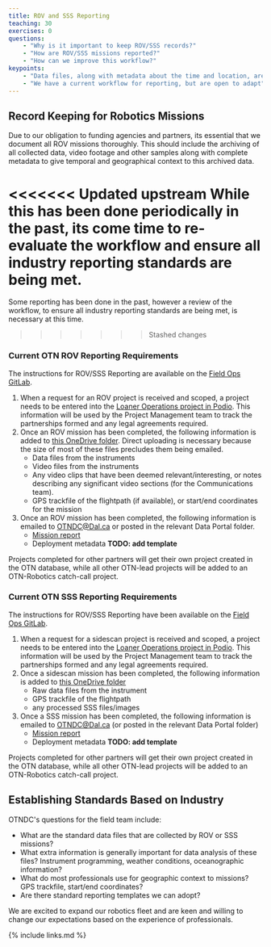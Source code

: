 ```yaml
---
title: ROV and SSS Reporting
teaching: 30
exercises: 0
questions:
    - "Why is it important to keep ROV/SSS records?"
    - "How are ROV/SSS missions reported?"
    - "How can we improve this workflow?"
keypoints:
    - "Data files, along with metadata about the time and location, are needed for each mission"
    - "We have a current workflow for reporting, but are open to adapt"
---
```

## Record Keeping for Robotics Missions

Due to our obligation to funding agencies and partners, its essential that we document all ROV missions thoroughly. This should include the archiving of all collected data, video footage and other samples along with complete metadata to give temporal and geographical context to this archived data. 

<<<<<<< Updated upstream
While this has been done periodically in the past, its come time to re-evaluate the workflow and ensure all industry reporting standards are being met.
=======
Some reporting has been done in the past, however a review of the workflow, to ensure all industry reporting standards are being met, is necessary at this time.
>>>>>>> Stashed changes

### Current OTN ROV Reporting Requirements

The instructions for ROV/SSS Reporting are available on the [Field Ops GitLab](https://gitlab.oceantrack.org/otnfield/OTN_Field_Ops/-/wikis/ROV%20and%20SSS%20Reporting).

1. When a request for an ROV project is received and scoped, a project needs to be entered into the [Loaner Operations project in Podio](https://podio.com/ocean-tracking-network-new/operations/apps/robotics-projects). This information will be used by the Project Management team to track the partnerships formed and any legal agreements required.
2. Once an ROV mission has been completed, the following information is added to [this OneDrive folder](https://dalu-my.sharepoint.com/:f:/g/personal/otndc_dal_ca/EnneuV4kB1hIlIIoeL1TbE0BAZH9OsCR--ClfC4u3SMffA?e=70KJFN). Direct uploading is necessary because the size of most of these files precludes them being emailed.
	- Data files from the instruments
	- Video files from the instruments
	- Any video clips that have been deemed relevant/interesting, or notes describing any significant video sections (for the Communications team).
	- GPS trackfile of the flightpath (if available), or start/end coordinates for the mission
3. Once an ROV mission has been completed, the following information is emailed to OTNDC@Dal.ca or posted in the relevant Data Portal folder.
	- [Mission report](https://members.oceantrack.org/data/data-collection/otn-mission-report.xls)
	- Deployment metadata **TODO: add template**

Projects completed for other partners will get their own project created in the OTN database, while all other OTN-lead projects will be added to an OTN-Robotics catch-call project.

### Current OTN SSS Reporting Requirements

The instructions for ROV/SSS Reporting have been available on the [Field Ops GitLab](https://gitlab.oceantrack.org/otnfield/OTN_Field_Ops/-/wikis/ROV%20and%20SSS%20Reporting).

1. When a request for a sidescan project is received and scoped, a project needs to be entered into the [Loaner Operations project in Podio](https://podio.com/ocean-tracking-network-new/operations/apps/robotics-projects). This information will be used by the Project Management team to track the partnerships formed and any legal agreements required.
2. Once a sidescan mission has been completed, the following information is added to [this OneDrive folder](https://dalu-my.sharepoint.com/:f:/g/personal/otndc_dal_ca/EnneuV4kB1hIlIIoeL1TbE0BAZH9OsCR--ClfC4u3SMffA?e=70KJFN)
	- Raw data files from the instrument
	- GPS trackfile of the flightpath
	- any processed SSS files/images
3. Once a SSS mission has been completed, the following information is emailed to OTNDC@Dal.ca (or posted in the relevant Data Portal folder)
	- [Mission report](https://members.oceantrack.org/data/data-collection/otn-mission-report.xls)
	- Deployment metadata **TODO: add template**

Projects completed for other partners will get their own project created in the OTN database, while all other OTN-lead projects will be added to an OTN-Robotics catch-call project.

## Establishing Standards Based on Industry

OTNDC's questions for the field team include:

- What are the standard data files that are collected by ROV or SSS missions?
- What extra information is generally important for data analysis of these files? Instrument programming, weather conditions, oceanographic information?
- What do most professionals use for geographic context to missions? GPS trackfile, start/end coordinates?
- Are there standard reporting templates we can adopt?

We are excited to expand our robotics fleet and are keen and willing to change our expectations based on the experience of professionals.

{% include links.md %}
